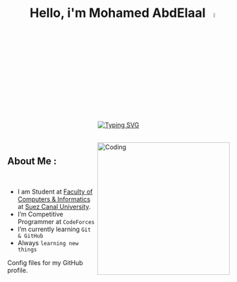 <h1 align="center">&emsp;Hello, i'm Mohamed AbdElaal <img src="https://media.giphy.com/media/hvRJCLFzcasrR4ia7z/giphy.gif" width="5%"></h1>

<br>

<p align="center">
<a href="https://git.io/typing-svg"><img src="https://readme-typing-svg.demolab.com?font=Fira+Code&size=25&pause=1000&color=000000DA&center=true&width=435&lines=Computer+Science+Student;Competitive+Programmer" alt="Typing SVG" /></a>
</p>

<br>

<img align="right" alt="Coding" width="300" src="![giphy](https://user-images.githubusercontent.com/74356112/229153240-f6819e3d-8146-4e02-8931-ea0c14e5bcd1.gif)">

## About Me :
<br>

- I am Student at [Faculty of Computers & Informatics](http://suez.edu.eg/ar/%d9%83%d9%84%d9%8a%d8%a9-%d8%a7%d9%84%d8%ad%d8%a7%d8%b3%d8%a8%d8%a7%d8%aa-%d9%88%d8%a7%d9%84%d9%85%d8%b9%d9%84%d9%88%d9%85%d8%a7%d8%aa/) at [Suez Canal University](http://suez.edu.eg/ar/).
- I’m Competitive Programmer at `CodeForces` 
- I’m currently learning `Git & GitHub` 
- Always `learning new things`


Config files for my GitHub profile.
